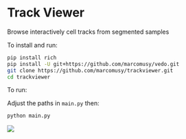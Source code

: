 # Track Viewer

Browse interactively cell tracks from segmented samples

To install and run:
```bash
pip install rich
pip install -U git+https://github.com/marcomusy/vedo.git
git clone https://github.com/marcomusy/trackviewer.git
cd trackviewer
```

To run:

Adjust the paths in `main.py` then:

```bash
python main.py
```

![](https://user-images.githubusercontent.com/32848391/170732631-fa09c908-1f1c-4816-a805-09030043ccc6.png)


